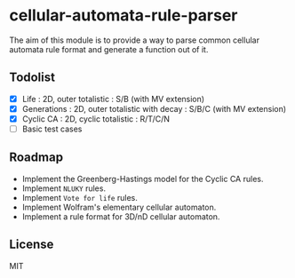 # cellular-automata-rule-parser

The aim of this module is to provide a way to parse common cellular automata rule format and generate a function out of it.

## Todolist

- [X] Life : 2D, outer totalistic : S/B (with MV extension)
- [X] Generations : 2D, outer totalistic with decay : S/B/C (with MV extension)
- [X] Cyclic CA : 2D, cyclic totalistic : R/T/C/N
- [ ] Basic test cases

## Roadmap

- Implement the Greenberg-Hastings model for the Cyclic CA rules.
- Implement ```NLUKY``` rules.
- Implement ```Vote for life``` rules.
- Implement Wolfram's elementary cellular automaton.
- Implement a rule format for 3D/nD cellular automaton.

## License

MIT
